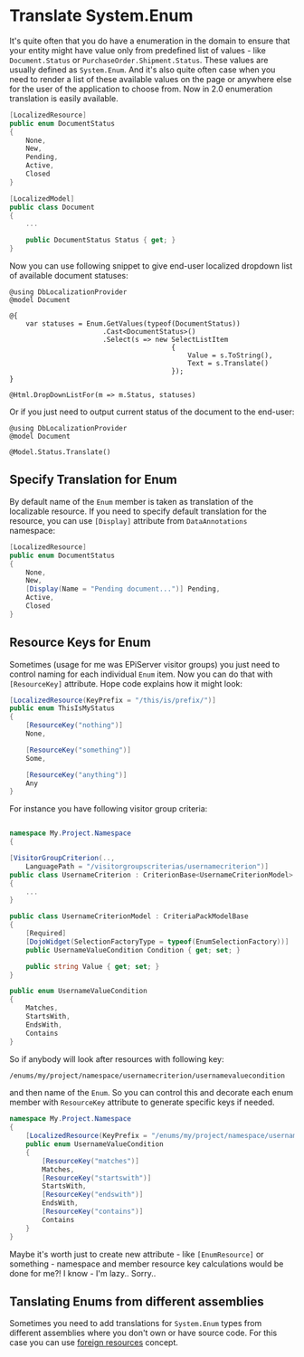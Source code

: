 # Translate System.Enum

It's quite often that you do have a enumeration in the domain to ensure that your entity might have value only from
predefined list of values - like `Document.Status` or `PurchaseOrder.Shipment.Status`. These values are usually defined
as `System.Enum`. And it's also quite often case when you need to render a list of these available values on the page or
anywhere else for the user of the application to choose from. Now in 2.0 enumeration translation is easily available.

```csharp
[LocalizedResource]
public enum DocumentStatus
{
    None,
    New,
    Pending,
    Active,
    Closed
}

[LocalizedModel]
public class Document
{
    ...

    public DocumentStatus Status { get; }
}
```

Now you can use following snippet to give end-user localized dropdown list of available document statuses:

```
@using DbLocalizationProvider
@model Document

@{
    var statuses = Enum.GetValues(typeof(DocumentStatus))
                       .Cast<DocumentStatus>()
                       .Select(s => new SelectListItem
                                        {
                                            Value = s.ToString(),
                                            Text = s.Translate()
                                        });
}

@Html.DropDownListFor(m => m.Status, statuses)
```

Or if you just need to output current status of the document to the end-user:

```
@using DbLocalizationProvider
@model Document

@Model.Status.Translate()
```

## Specify Translation for Enum

By default name of the `Enum` member is taken as translation of the localizable resource. If you need to specify default
translation for the resource, you can use `[Display]` attribute from `DataAnnotations` namespace:

```csharp
[LocalizedResource]
public enum DocumentStatus
{
    None,
    New,
    [Display(Name = "Pending document...")] Pending,
    Active,
    Closed
}
```

## Resource Keys for Enum

Sometimes (usage for me was EPiServer visitor groups) you just need to control naming for each individual `Enum` item.
Now you can do that with `[ResourceKey]` attribute. Hope code explains how it might look:

```csharp
[LocalizedResource(KeyPrefix = "/this/is/prefix/")]
public enum ThisIsMyStatus
{
    [ResourceKey("nothing")]
    None,

    [ResourceKey("something")]
    Some,

    [ResourceKey("anything")]
    Any
}
```

For instance you have following visitor group criteria:

```csharp

namespace My.Project.Namespace
{

[VisitorGroupCriterion(..,
    LanguagePath = "/visitorgroupscriterias/usernamecriterion")]
public class UsernameCriterion : CriterionBase<UsernameCriterionModel>
{
    ...
}

public class UsernameCriterionModel : CriteriaPackModelBase
{
    [Required]
    [DojoWidget(SelectionFactoryType = typeof(EnumSelectionFactory))]
    public UsernameValueCondition Condition { get; set; }

    public string Value { get; set; }
}

public enum UsernameValueCondition
{
    Matches,
    StartsWith,
    EndsWith,
    Contains
}
```

So if anybody will look after resources with following key:

```xml
/enums/my/project/namespace/usernamecriterion/usernamevaluecondition
```

and then name of the `Enum`. So you can control this and decorate each enum member with `ResourceKey` attribute to
generate specific keys if needed.

```csharp
namespace My.Project.Namespace
{
    [LocalizedResource(KeyPrefix = "/enums/my/project/namespace/usernamecriterion/usernamevaluecondition")]
    public enum UsernameValueCondition
    {
        [ResourceKey("matches")]
        Matches,
        [ResourceKey("startswith")]
        StartsWith,
        [ResourceKey("endswith")]
        EndsWith,
        [ResourceKey("contains")]
        Contains
    }
}
```

Maybe it's worth just to create new attribute - like `[EnumResource]` or something - namespace and member resource key
calculations would be done for me?! I know - I'm lazy.. Sorry..

## Tanslating Enums from different assemblies

Sometimes you need to add translations for `System.Enum` types from different assemblies where you don't own or have
source code. For this case you can use [foreign resources](foreign-resources.md) concept.
